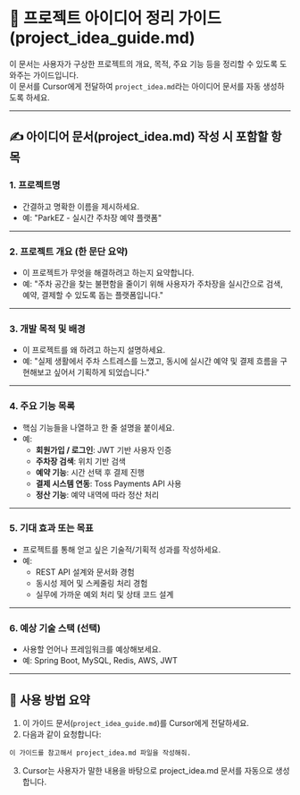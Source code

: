 # 🧠 프로젝트 아이디어 정리 가이드 (project_idea_guide.md)

이 문서는 사용자가 구상한 프로젝트의 개요, 목적, 주요 기능 등을 정리할 수 있도록 도와주는 가이드입니다.  
이 문서를 Cursor에게 전달하여 `project_idea.md`라는 아이디어 문서를 자동 생성하도록 하세요.

---

## ✍️ 아이디어 문서(project_idea.md) 작성 시 포함할 항목

### 1. 프로젝트명
- 간결하고 명확한 이름을 제시하세요.
- 예: "ParkEZ - 실시간 주차장 예약 플랫폼"

---

### 2. 프로젝트 개요 (한 문단 요약)
- 이 프로젝트가 무엇을 해결하려고 하는지 요약합니다.
- 예: "주차 공간을 찾는 불편함을 줄이기 위해 사용자가 주차장을 실시간으로 검색, 예약, 결제할 수 있도록 돕는 플랫폼입니다."

---

### 3. 개발 목적 및 배경
- 이 프로젝트를 왜 하려고 하는지 설명하세요.
- 예: "실제 생활에서 주차 스트레스를 느꼈고, 동시에 실시간 예약 및 결제 흐름을 구현해보고 싶어서 기획하게 되었습니다."

---

### 4. 주요 기능 목록
- 핵심 기능들을 나열하고 한 줄 설명을 붙이세요.
- 예:
  - **회원가입 / 로그인**: JWT 기반 사용자 인증
  - **주차장 검색**: 위치 기반 검색
  - **예약 기능**: 시간 선택 후 결제 진행
  - **결제 시스템 연동**: Toss Payments API 사용
  - **정산 기능**: 예약 내역에 따라 정산 처리

---

### 5. 기대 효과 또는 목표
- 프로젝트를 통해 얻고 싶은 기술적/기획적 성과를 작성하세요.
- 예:
  - REST API 설계와 문서화 경험
  - 동시성 제어 및 스케줄링 처리 경험
  - 실무에 가까운 예외 처리 및 상태 코드 설계

---

### 6. 예상 기술 스택 (선택)
- 사용할 언어나 프레임워크를 예상해보세요.
- 예: Spring Boot, MySQL, Redis, AWS, JWT

---

## 📌 사용 방법 요약

1. 이 가이드 문서(`project_idea_guide.md`)를 Cursor에게 전달하세요.
2. 다음과 같이 요청합니다:
```
이 가이드를 참고해서 project_idea.md 파일을 작성해줘.
```
3. Cursor는 사용자가 말한 내용을 바탕으로 project_idea.md 문서를 자동으로 생성합니다.

